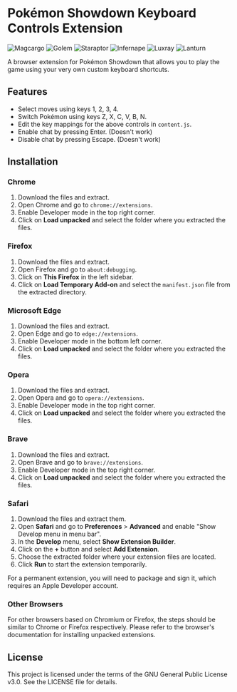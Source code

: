 # Pokémon Showdown Keyboard Controls Extension
![Magcargo](https://img.pokemondb.net/sprites/diamond-pearl/icon/magcargo.png)
![Golem](https://img.pokemondb.net/sprites/diamond-pearl/icon/golem.png)
![Staraptor](https://img.pokemondb.net/sprites/diamond-pearl/icon/staraptor.png)
![Infernape](https://img.pokemondb.net/sprites/diamond-pearl/icon/infernape.png)
![Luxray](https://img.pokemondb.net/sprites/diamond-pearl/icon/luxray.png)
![Lanturn](https://img.pokemondb.net/sprites/diamond-pearl/icon/lanturn.png)

A browser extension for Pokémon Showdown that allows you to play the game using your very own custom keyboard shortcuts.

## Features
- Select moves using keys 1, 2, 3, 4.
- Switch Pokémon using keys Z, X, C, V, B, N.
- Edit the key mappings for the above controls in `content.js`.
- Enable chat by pressing Enter. (Doesn't work)
- Disable chat by pressing Escape. (Doesn't work)

## Installation

### Chrome
1. Download the files and extract.
2. Open Chrome and go to `chrome://extensions`.
3. Enable Developer mode in the top right corner.
4. Click on **Load unpacked** and select the folder where you extracted the files.

### Firefox
1. Download the files and extract.
2. Open Firefox and go to `about:debugging`.
3. Click on **This Firefox** in the left sidebar.
4. Click on **Load Temporary Add-on** and select the `manifest.json` file from the extracted directory.

### Microsoft Edge
1. Download the files and extract.
2. Open Edge and go to `edge://extensions`.
3. Enable Developer mode in the bottom left corner.
4. Click on **Load unpacked** and select the folder where you extracted the files.

### Opera
1. Download the files and extract.
2. Open Opera and go to `opera://extensions`.
3. Enable Developer mode in the top right corner.
4. Click on **Load unpacked** and select the folder where you extracted the files.

### Brave
1. Download the files and extract.
2. Open Brave and go to `brave://extensions`.
3. Enable Developer mode in the top right corner.
4. Click on **Load unpacked** and select the folder where you extracted the files.

### Safari
1. Download the files and extract them.
2. Open **Safari** and go to **Preferences** > **Advanced** and enable "Show Develop menu in menu bar".
3. In the **Develop** menu, select **Show Extension Builder**.
4. Click on the **+** button and select **Add Extension**.
5. Choose the extracted folder where your extension files are located.
6. Click **Run** to start the extension temporarily.
   
For a permanent extension, you will need to package and sign it, which requires an Apple Developer account.

### Other Browsers
For other browsers based on Chromium or Firefox, the steps should be similar to Chrome or Firefox respectively. Please refer to the browser's documentation for installing unpacked extensions.

## License
This project is licensed under the terms of the GNU General Public License v3.0. See the LICENSE file for details.
